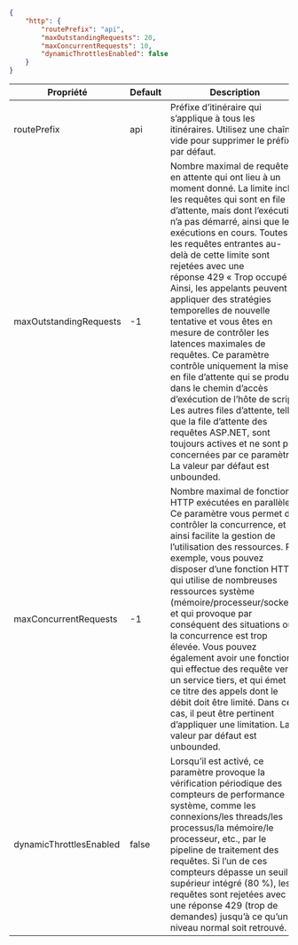 ```json
{
    "http": {
        "routePrefix": "api",
        "maxOutstandingRequests": 20,
        "maxConcurrentRequests": 10,
        "dynamicThrottlesEnabled": false
    }
}
```

|Propriété  |Default | Description |
|---------|---------|---------| 
|routePrefix|api|Préfixe d’itinéraire qui s’applique à tous les itinéraires. Utilisez une chaîne vide pour supprimer le préfixe par défaut. |
|maxOutstandingRequests|-1|Nombre maximal de requêtes en attente qui ont lieu à un moment donné. La limite inclut les requêtes qui sont en file d’attente, mais dont l’exécution n’a pas démarré, ainsi que les exécutions en cours. Toutes les requêtes entrantes au-delà de cette limite sont rejetées avec une réponse 429 « Trop occupé ». Ainsi, les appelants peuvent appliquer des stratégies temporelles de nouvelle tentative et vous êtes en mesure de contrôler les latences maximales de requêtes. Ce paramètre contrôle uniquement la mise en file d’attente qui se produit dans le chemin d’accès d’exécution de l’hôte de script. Les autres files d’attente, telles que la file d’attente des requêtes ASP.NET, sont toujours actives et ne sont pas concernées par ce paramètre. La valeur par défaut est unbounded.|
|maxConcurrentRequests|-1|Nombre maximal de fonctions HTTP exécutées en parallèle. Ce paramètre vous permet de contrôler la concurrence, et ainsi facilite la gestion de l’utilisation des ressources. Par exemple, vous pouvez disposer d’une fonction HTTP qui utilise de nombreuses ressources système (mémoire/processeur/sockets) et qui provoque par conséquent des situations où la concurrence est trop élevée. Vous pouvez également avoir une fonction qui effectue des requête vers un service tiers, et qui émet à ce titre des appels dont le débit doit être limité. Dans ces cas, il peut être pertinent d’appliquer une limitation. La valeur par défaut est unbounded.|
|dynamicThrottlesEnabled|false|Lorsqu’il est activé, ce paramètre provoque la vérification périodique des compteurs de performance système, comme les connexions/les threads/les processus/la mémoire/le processeur, etc., par le pipeline de traitement des requêtes. Si l’un de ces compteurs dépasse un seuil supérieur intégré (80 %), les requêtes sont rejetées avec une réponse 429 (trop de demandes) jusqu’à ce qu’un niveau normal soit retrouvé.|
